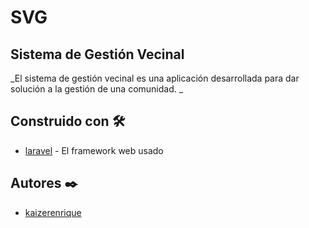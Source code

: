 # SVG

## Sistema de Gestión Vecinal 
_El sistema de gestión vecinal es una aplicación desarrollada para dar solución a la gestión de una comunidad.  _

## Construido con 🛠️
* [laravel](https://laravel.com/) - El framework web usado

## Autores ✒️
* [kaizerenrique](https://github.com/kaizerenrique)

